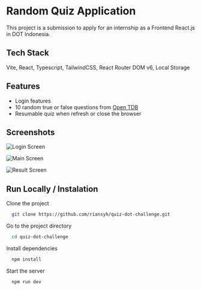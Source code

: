 
# Random Quiz Application

This project is a submission to apply for an internship as a Frontend React.js in DOT Indonesia.


## Tech Stack

Vite, React, Typescript, TailwindCSS, React Router DOM v6, Local Storage


## Features

- Login features
- 10 random true or false questions from [Open TDB](https://opentdb.com/)
- Resumable quiz when refresh or close the browser



## Screenshots

![Login Screen](https://i.ibb.co/cxT6H7X/message-Image-1674369233683.jpg)

![Main Screen](https://i.ibb.co/KXW78m5/message-Image-1674369208975.jpg)

![Result Screen](https://i.ibb.co/J3q1wjL/message-Image-1674369222239.jpg)
## Run Locally / Instalation

Clone the project

```bash
  git clone https://github.com/riansyh/quiz-dot-challenge.git
```

Go to the project directory

```bash
  cd quiz-dot-challenge
```

Install dependencies

```bash
  npm install
```

Start the server

```bash
  npm run dev
```

